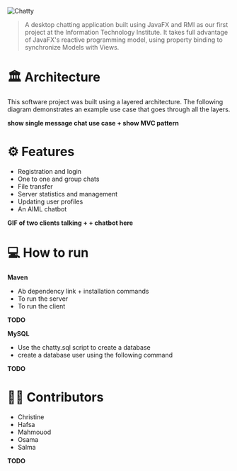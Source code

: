 ![Chatty](https://user-images.githubusercontent.com/73137611/155671623-28ee713f-1778-4284-87f6-34a56fb4d26c.png)
>A desktop chatting application built using JavaFX and RMI as our first project at the Information Technology Institute. It takes full advantage of JavaFX's reactive programming model, using property binding to synchronize Models with Views.

# 🏛 Architecture
This software project was built using a layered architecture. The following diagram demonstrates an example use case that goes through all the layers. 

**show single message chat use case + show MVC pattern**

# ⚙ Features
* Registration and login
* One to one and group chats
* File transfer
* Server statistics and management 
* Updating user profiles
* An AIML chatbot

**GIF of two clients talking +  + chatbot here**

# 💻 How to run
**Maven**
* Ab dependency link + installation commands
* To run the server
* To run the client

**TODO**

**MySQL**
* Use the chatty.sql script to create a database
* create a database user using the following command

**TODO**

# 👷‍♀️ Contributors
* Christine
* Hafsa
* Mahmouod
* Osama
* Salma

**TODO**
